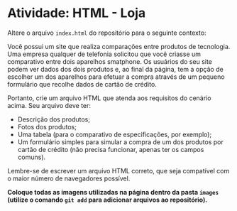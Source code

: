# Atividade: HTML - Loja

Altere o arquivo `index.html` do repositório para o seguinte contexto:

Você possui um site que realiza comparações entre produtos de tecnologia.
Uma empresa qualquer de telefonia solicitou que você criasse um comparativo
entre dois aparelhos smatphone. Os usuários do seu site podem ver dados dos
dois produtos e, ao final da página, tem a opção de escolher um dos aparelhos
para efetuar a compra através de um pequeno formulário que recolhe dados de
cartão de crédito.

Portanto, crie um arquivo HTML que atenda aos requisitos do cenário acima.
Seu arquivo deve ter:

* Descrição dos produtos;
* Fotos dos produtos;
* Uma tabela (para o comparativo de especificações, por exemplo);
* Um formulário simples para simular a compra de um dos produtos por cartão de
crédito (não precisa funcionar, apenas ter os campos comuns).

Lembre-se de escrever um arquivo HTML correto, que seja compatível com o maior
número de navegadores possível.

**Coloque todas as imagens utilizadas na página dentro da pasta `images` (utilize
  o comando `git add` para adicionar arquivos ao repositório).**
